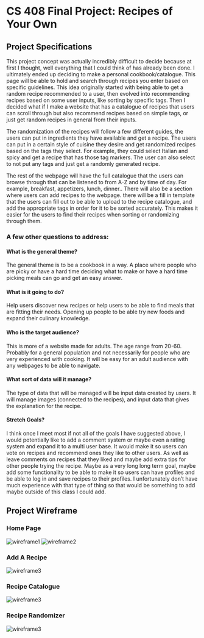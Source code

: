 # CS 408 Final Project: Recipes of Your Own

## Project Specifications

This project concept was actually incredibly difficult to decide because at first I thought, well everything that I could think of has already been done. I ultimately ended up deciding to make a personal cookbook/catalogue. This page will be able to hold and search through recipes you enter based on specific guidelines. This idea originally started with being able to get a random recipe recommended to a user, then evolved into recommending recipes based on some user inputs, like sorting by specific tags. Then I decided what if I make a website that has a catalogue of recipes that users can scroll through but also recommend recipes based on simple tags, or just get random recipes in general from their inputs.

The randomization of the recipes will follow a few different guides, the users can put in ingredients they have available and get a recipe. The users can put in a certain style of cuisine they desire and get randomized recipes based on the tags they select. For example, they could select Italian and spicy and get a recipe that has those tag markers. The user can also select to not put any tags and just get a randomly generated recipe. 

The rest of the webpage will have the full catalogue that the users can browse through that can be listened to from A-Z and by time of day. For example, breakfast, appetizers, lunch, dinner.. There will also be a section where users can add recipes to the webpage. there will be a fill in template that the users can fill out to be able to upload to the recipe catalogue, and add the appropriate tags in order for it to be sorted accurately. This makes it easier for the users to find their recipes when sorting or randomizing through them.
 
### A few other questions to address: 

#### What is the general theme? 
The general theme is to be a cookbook in a way. A place where people who are picky or have a hard time deciding what to make or have a hard time picking meals can go and get an easy answer.

#### What is it going to do? 
Help users discover new recipes or help users to be able to find meals that are fitting their needs. Opening up people to be able try new foods and expand their culinary knowledge.

#### Who is the target audience?
This is more of a website made for adults. The age range from 20-60. Probably for a general population and not necessarily for people who are very experienced with cooking. It will be easy for an adult audience with any webpages to be able to navigate.

#### What sort of data will it manage? 
The type of data that will be managed will be input data created by users. It will manage images (connected to the recipes), and input data that gives the explanation for the recipe. 

#### Stretch Goals?
I think once I meet most if not all of the goals I have suggested above, I would potentially like to add a comment system or maybe even a rating system and expand it to a multi user base. It would make it so users can vote on recipes and recommend ones they like to other users. As well as leave comments on recipes that they liked and maybe add extra tips for other people trying the recipe. Maybe as a very long long term goal, maybe add some functionality to be able to make it so users can have profiles and be able to log in and save recipes to their profiles. I unfortunately don’t have much experience with that type of thing so that would be something to add maybe outside of this class I could add.

## Project Wireframe

### Home Page
![wireframe1](framework.PNG)
![wireframe2](framework_2.PNG)

### Add A Recipe 
![wireframe3](add_a_recipe.PNG)

### Recipe Catalogue
![wireframe3](catalogue.PNG)

### Recipe Randomizer
![wireframe3](randomizer.PNG)
